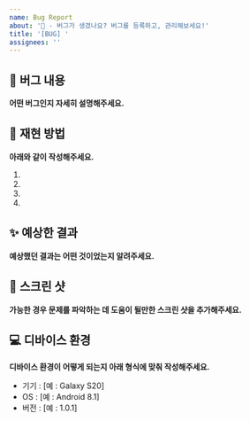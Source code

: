 ```yaml
---
name: Bug Report
about: '🐞 - 버그가 생겼나요? 버그를 등록하고, 관리해보세요!'
title: '[BUG] '
assignees: ''
---
```


## 🤷 버그 내용
**어떤 버그인지 자세히 설명해주세요.**

## 🙇 재현 방법
**아래와 같이 작성해주세요.**

1. 
2. 
3. 
4. 

## ✨ 예상한 결과
**예상했던 결과는 어떤 것이었는지 알려주세요.**

## 📸 스크린 샷
**가능한 경우 문제를 파악하는 데 도움이 될만한 스크린 샷을 추가해주세요.**

## 💻 디바이스 환경
**디바이스 환경이 어떻게 되는지 아래 형식에 맞춰 작성해주세요.**
- 기기 : [예 : Galaxy S20]
- OS : [예 : Android 8.1]
- 버전 : [예 : 1.0.1]
